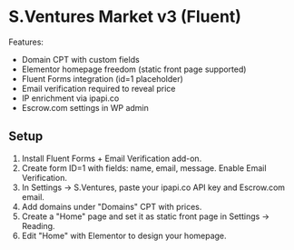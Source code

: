 # S.Ventures Market v3 (Fluent)

Features:
- Domain CPT with custom fields
- Elementor homepage freedom (static front page supported)
- Fluent Forms integration (id=1 placeholder)
- Email verification required to reveal price
- IP enrichment via ipapi.co
- Escrow.com settings in WP admin

## Setup
1. Install Fluent Forms + Email Verification add-on.
2. Create form ID=1 with fields: name, email, message. Enable Email Verification.
3. In Settings → S.Ventures, paste your ipapi.co API key and Escrow.com email.
4. Add domains under "Domains" CPT with prices.
5. Create a "Home" page and set it as static front page in Settings → Reading.
6. Edit "Home" with Elementor to design your homepage.
